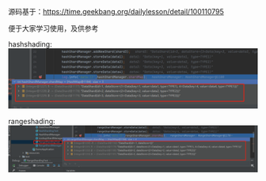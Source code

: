 源码基于：https://time.geekbang.org/dailylesson/detail/100110795

便于大家学习使用，及供参考

hashshading:
![image](./doc/sharding-result.png)

rangeshading:
![image](./doc/range-sharding-result.png)

